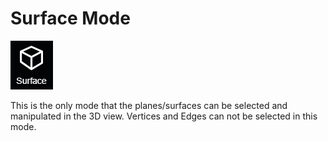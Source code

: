 # Surface Mode

![hotkey: 2](../.gitbook/assets/surface-button.png)

This is the only mode that the planes/surfaces can be selected and manipulated in the 3D view. Vertices and Edges can not be selected in this mode.

